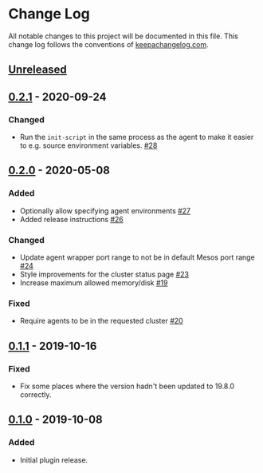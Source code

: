 Change Log
==========

All notable changes to this project will be documented in this file. This change
log follows the conventions of [keepachangelog.com](http://keepachangelog.com/).

## [Unreleased]

## [0.2.1] - 2020-09-24
### Changed
- Run the `init-script` in the same process as the agent to make it easier to
  e.g. source environment variables.
  [#28](https://github.com/amperity/gocd-aurora-elastic-agent/pull/28)

## [0.2.0] - 2020-05-08
### Added
- Optionally allow specifying agent environments
  [#27](https://github.com/amperity/gocd-aurora-elastic-agent/pull/27)
- Added release instructions
  [#26](https://github.com/amperity/gocd-aurora-elastic-agent/pull/26)

### Changed
- Update agent wrapper port range to not be in default Mesos port range
  [#24](https://github.com/amperity/gocd-aurora-elastic-agent/pull/24)
- Style improvements for the cluster status page
  [#23](https://github.com/amperity/gocd-aurora-elastic-agent/pull/23)
- Increase maximum allowed memory/disk
  [#19](https://github.com/amperity/gocd-aurora-elastic-agent/pull/19)

### Fixed
- Require agents to be in the requested cluster
  [#20](https://github.com/amperity/gocd-aurora-elastic-agent/pull/20)

## [0.1.1] - 2019-10-16
### Fixed
- Fix some places where the version hadn't been updated to 19.8.0 correctly.

## [0.1.0] - 2019-10-08
### Added
- Initial plugin release.

[Unreleased]: https://github.com/amperity/gocd-aurora-elastic-agent/compare/v0.2.0...HEAD
[0.2.1]: https://github.com/amperity/gocd-aurora-elastic-agent/releases/tag/v0.2.1
[0.2.0]: https://github.com/amperity/gocd-aurora-elastic-agent/releases/tag/v0.2.0
[0.1.1]: https://github.com/amperity/gocd-aurora-elastic-agent/releases/tag/v0.1.1
[0.1.0]: https://github.com/amperity/gocd-aurora-elastic-agent/releases/tag/v0.1.0
